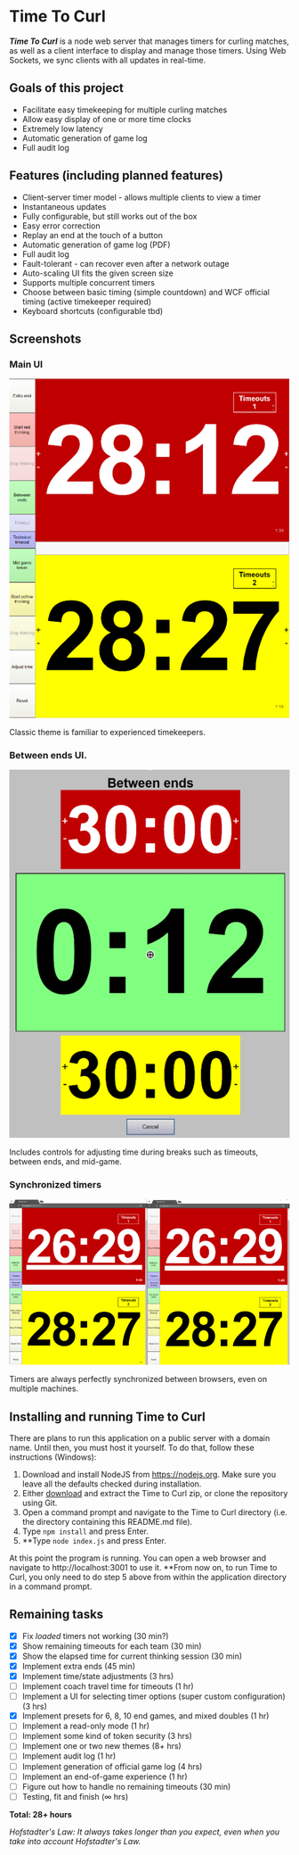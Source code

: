 # Time To Curl
***Time To Curl*** is a node web server that manages timers for curling matches, as well as a client interface to display and manage those timers. Using Web Sockets, we sync clients with all updates in real-time.

## Goals of this project
- Facilitate easy timekeeping for multiple curling matches
- Allow easy display of one or more time clocks
- Extremely low latency
- Automatic generation of game log
- Full audit log

## Features (including planned features)
- Client-server timer model - allows multiple clients to view a timer
- Instantaneous updates
- Fully configurable, but still works out of the box
- Easy error correction
- Replay an end at the touch of a button
- Automatic generation of game log (PDF)
- Full audit log
- Fault-tolerant - can recover even after a network outage
- Auto-scaling UI fits the given screen size
- Supports multiple concurrent timers
- Choose between basic timing (simple countdown) and WCF official timing (active timekeeper required)
- Keyboard shortcuts (configurable tbd)

## Screenshots

### Main UI
![Main ui](assets/main-ui.png)

Classic theme is familiar to experienced timekeepers.

### Between ends UI.
![Between ends](assets/between-end-time-ui.png)

Includes controls for adjusting time during breaks such as timeouts, between ends, and mid-game.

### Synchronized timers
![Synchronized timers](assets/synchronized-ui.png)

Timers are always perfectly synchronized between browsers, even on multiple machines.

## Installing and running Time to Curl
There are plans to run this application on a public server with a domain name. Until then, you must host it yourself. To do that, follow these instructions (Windows):

1. Download and install NodeJS from https://nodejs.org. Make sure you leave all the defaults checked during installation.
2. Either [download](https://github.com/trianglecurling/timetocurl/archive/master.zip) and extract the Time to Curl zip, or clone the repository using Git.
3. Open a command prompt and navigate to the Time to Curl directory (i.e. the directory containing this README.md file).
4. Type `npm install` and press Enter.
5. **Type `node index.js` and press Enter.

At this point the program is running. You can open a web browser and navigate to http://localhost:3001 to use it. **From now on, to run Time to Curl, you only need to do step 5 above from within the application directory in a command prompt.

## Remaining tasks
- [x] Fix *loaded* timers not working (30 min?)
- [x] Show remaining timeouts for each team (30 min)
- [x] Show the elapsed time for current thinking session (30 min)
- [x] Implement extra ends (45 min)
- [x] Implement time/state adjustments (3 hrs)
- [ ] Implement coach travel time for timeouts (1 hr)
- [ ] Implement a UI for selecting timer options (super custom configuration) (3 hrs)
- [x] Implement presets for 6, 8, 10 end games, and mixed doubles (1 hr)
- [ ] Implement a read-only mode (1 hr)
- [ ] Implement some kind of token security (3 hrs)
- [ ] Implement one or two new themes (8+ hrs)
- [ ] Implement audit log (1 hr)
- [ ] Implement generation of official game log (4 hrs)
- [ ] Implement an end-of-game experience (1 hr)
- [ ] Figure out how to handle no remaining timeouts (30 min)
- [ ] Testing, fit and finish (∞ hrs)

**Total: 28+ hours**

*Hofstadter's Law: It always takes longer than you expect, even when you take into account Hofstadter's Law.*
